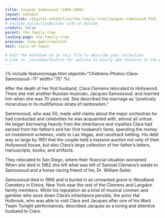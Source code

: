 ```yaml
---
title: Jacques Samossoud (1894-1966)
layout: exhibit
permalink: /digital-exhibition/the-family-tree/jacques-samossoud.html
# include CollectionBuilder info at bottom
credits: false
parent: the-family-tree
landing-page: the-family-tree
previous: nina-gabrilowitsch
next: tails-of-twain

# Edit the markdown on in this file to describe your collection
# Look in _includes/feature for options to easily add features to the page
---
```


{% include feature/image.html objectid="Childrens-Photos-Clara-Samossoud--11" width="75" %}

After the death of her first husband, Clara Clemens relocated to Hollywood. There she met another Russian musician, Jacques Samossoud, and married him when she was 70 years old. She described the marriage as “positively miraculous in its multifarious strata of rainbowism.”

Sammosoud, who was 50, made wild claims about the major orchestras he had conducted and celebrities he was acquainted with, almost all untrue. He began borrowing heavily from the inheritance and royalties Clara had earned from her father’s and her first husband’s fame, spending the money on investment schemes, visits to Las Vegas, and racetrack betting. His debt was so large by 1951 that the couple held a massive auction not only of their Hollywood house, but also Clara’s large collection of her father’s letters, manuscripts, books, and artifacts.

They relocated to San Diego, where their financial situation worsened. When she died in 1962 she left what was left of Samuel Clemens’s estate to Samossoud and a horse-racing friend of his, Dr. William Seiler.

Samossoud died in 1966 and is buried in an unmarked grave in Woodland Cemetery in Elmira, New York near the rest of the Clemens and Langdon family members. While his reputation as a kind of musical conman and gambler who wore down Clara’s inheritance persists, the actor Hal Holbrook, who was able to visit Clara and Jacques after one of his Mark Twain Tonight performances, described Jacques as a loving and attentive husband to Clara. 

